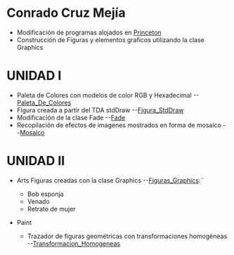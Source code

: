 # Conrado Cruz Mejía

 * Modificación de programas alojados en [Princeton](https://algs4.cs.princeton.edu/code/) 
 * Construcción de Figuras y elementos graficos utilizando la clase Graphics

# UNIDAD I

* Paleta de Colores con modelos de color RGB y Hexadecimal --[Paleta_De_Colores](https://github.com/conradrc27/Graphics_Exercises/tree/master/Unidad%20I/Color_Palette)
* Figura creada a partir del TDA stdDraw --[Figura_StdDraw](https://github.com/conradrc27/Graphics_Exercises/tree/master/Unidad%20I/Exploracion%20de%20stdDraw)
* Modificación de la clase Fade --[Fade](https://github.com/conradrc27/Graphics_Exercises/tree/master/Unidad%20I/Fade%20modificado)
* Recopilación de efectos de imagenes mostrados en forma de mosaico --[Mosaico](https://github.com/conradrc27/Graphics_Exercises/tree/master/Unidad%20I/Mosaico-Efectos)

# UNIDAD II

* Arts
    Figuras creadas con la clase Graphics --[Figuras_Graphics](https://github.com/conradrc27/Graphics_Exercises/tree/master/Unidad%20II/Arts):¨

    * Bob esponja
    * Venado
    * Retrato de mujer

* Paint
    * Trazador de figuras geométricas con transformaciones homogéneas --[Transformacion_Homogeneas](https://github.com/conradrc27/Graphics_Exercises/tree/master/Unidad%20II/Paint)